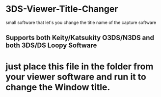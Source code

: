 # 3DS-Viewer-Title-Changer
small software that let's you change the title name of the capture software


## Supports both Keity/Katsukity O3DS/N3DS and both 3DS/DS Loopy Software
# just place this file in the folder from your viewer software and run it to change the Window title.
